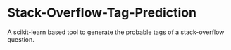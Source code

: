 # Stack-Overflow-Tag-Prediction
A scikit-learn based tool to generate the probable tags of a stack-overflow question.
